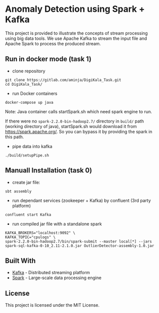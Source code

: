 # Anomaly Detection using Spark + Kafka
This project is provided to illustrate the concepts of stream processing using big data tools. We use Apache Kafka to stream the input file and Apache Spark to process the produced stream.

## Run in docker mode (task 1)
- clone repository

```
git clone https://gitlab.com/aminja/DigiKala_Task.git
cd DigiKala_Task/
```

- run Docker containers


```
docker-compose up java
```

Note: Java container calls startSpark.sh which need spark engine to run.

If there were no `spark-2.2.0-bin-hadoop2.7/` directory in `build/` path (working directory of java), startSpark.sh would download it from https://spark.apache.org/. So you can bypass it by providing the spark in this path.

- pipe data into kafka

```
./build/setupPipe.sh
```
## Manuall Installation (task 0)
- create jar file:

```
sbt assembly
```

- run dependant services (zookeeper + Kafka) by confluent (3rd party platform)
```
confluent start Kafka
```

- run compiled jar file with a standalone spark
```
KAFKA_BROKERS="localhost:9092" \
KAFKA_TOPIC="cpulogs" \
spark-2.2.0-bin-hadoop2.7/bin/spark-submit --master local[*] --jars spark-sql-kafka-0-10_2.11-2.1.0.jar OutlierDetector-assembly-1.0.jar
```


## Built With

* [Kafka](https://kafka.apache.org/) - Distributed streaming platform
* [Spark](https://spark.apache.org/) - Large-scale data processing engine

## License

This project is licensed under the MIT License.


